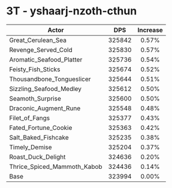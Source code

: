 # 3T - yshaarj-nzoth-cthun
| Actor | DPS | Increase |
|---|:---:|:---:|
|Great_Cerulean_Sea|325842|0.57%|
|Revenge_Served_Cold|325830|0.57%|
|Aromatic_Seafood_Platter|325736|0.54%|
|Feisty_Fish_Sticks|325674|0.52%|
|Thousandbone_Tongueslicer|325644|0.51%|
|Sizzling_Seafood_Medley|325612|0.50%|
|Seamoth_Surprise|325600|0.50%|
|Draconic_Augment_Rune|325548|0.48%|
|Filet_of_Fangs|325377|0.43%|
|Fated_Fortune_Cookie|325363|0.42%|
|Salt_Baked_Fishcake|325235|0.38%|
|Timely_Demise|325204|0.37%|
|Roast_Duck_Delight|324636|0.20%|
|Thrice_Spiced_Mammoth_Kabob|324436|0.14%|
|Base|323994|0.00%|
